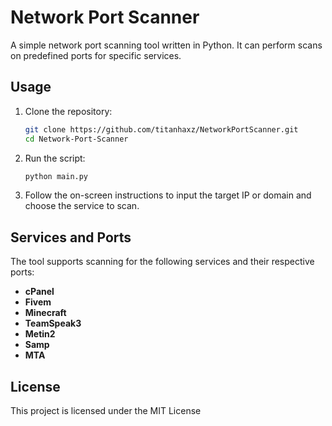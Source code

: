 # Network Port Scanner

A simple network port scanning tool written in Python. It can perform scans on predefined ports for specific services.

## Usage

1. Clone the repository:

    ```bash
    git clone https://github.com/titanhaxz/NetworkPortScanner.git
    cd Network-Port-Scanner
    ```

2. Run the script:

    ```bash
    python main.py
    ```

3. Follow the on-screen instructions to input the target IP or domain and choose the service to scan.

## Services and Ports

The tool supports scanning for the following services and their respective ports:

- **cPanel**
- **Fivem**
- **Minecraft**
- **TeamSpeak3**
- **Metin2**
- **Samp**
- **MTA**

## License

This project is licensed under the MIT License

